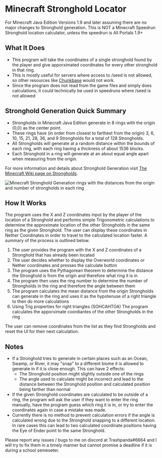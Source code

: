 # Minecraft Stronghold Locator
For Minecraft Java Edition Versions 1.9 and later assuming there are no major changes to Stronghold generation.
This is NOT a Minecraft Speedrun Stronghold location calculator, unless the speedrun is All Portals 1.9+

## What It Does
- This program will take the coordinates of a single stronghold found by the player and give apporximated coordinates for every other stronghold in that ring. 
- This is mostly useful for servers where access to /seed is not allowed, so other resources like [Chunkbase](https://www.chunkbase.com/apps/stronghold-finder) would not work.
- Since the program does not read from the game files and simply does calculations, it could technically be used in speedruns where /seed is not allowed

## Stronghold Generation Quick Summary
- Strongholds in Minecraft Java Edition generate in 8 rings with the origin (0,0) as the center point.
- These rings have (in order from closest to farthest from the origin) 3, 6, 10, 15, 21, 28, 36, and 9 Strongholds for a total of 128 Strongholds.
- All Strongholds will generate at a random distance within the bounds of each ring, with each ring having a thickness of about 1536 blocks.
- Each Stronghold in a ring will generate at an about equal angle apart when measuring from the origin.

For more information and details about Stronghold Generation visit [The Minecraft Wiki page on Strongholds](https://minecraft.fandom.com/wiki/Stronghold).

![Minecraft Stronghold Generation rings with the distances from the origin and number of strongholds in each ring](https://static.wikia.nocookie.net/minecraft_gamepedia/images/9/9d/Strongholds_1.9.png/revision/latest/scale-to-width-down/400?cb=20210212055544)

## How It Works
The program uses the X and Z coordinates input by the player of the location of a Stronghold and performs simple Trigonometric calculations to determine the approximate location of the other Strongholds in the same ring as the given Stronghold. The user can display these coordinates in Nether Coordinates in order to travel to the calculated location faster. A summary of the process is outlined below.

1. The user provides the program with the X and Z coordinates of a Stronghold that has already been located
2. The user decides whether to display the Overworld coordinates or Nether coordinates and presses the calculate button
3. The program uses the Pythagorean theorem to determine the distance the Stronghold is from the origin and therefore what ring it is in
4. The program then uses the ring number to determine the number of Strongholds in the ring and therefore the angle between them
5. The program calculates the mean distance from the origin Strongholds can generate in the ring and uses it as the hypotenuse of a right triangle to then do more calculations
6. Using Trig properties for right triangles (SOHCAHTOA) The program calculates the apporximate coordiantes of the other Strongholds in the ring

The user can remove coordinates from the list as they find Strongholds and reset the UI for their next calculation.

## Notes
- If a Stronghold tries to generate in certain places such as an Ocean, Swamp, or River, it may "snap" to a different biome it is allowed to generate in if it is close enough. This can have 2 effects:
  - The Stronghold position might slightly outside one of the rings
  - The angle used to calculate might be incorrect and lead to the distance between the Stronghold position and calculated position being farther than normal
- If the given Stronghold coordinates are calculated to be outside of a ring, the program will ask the user if they want to enter the ring manually, have the program guess which ring it is in, or try to enter the coordinates again in case a mistake was made.
- Currently there is no method to prevent calculation errors if the angle is calculated wrong due to the Stronghold snapping to a different location. In rare cases this can lead to two calculated coordinate positions having the Eye of Ender point to the same Stronghold.

Please report any issues / bugs to me on discord at Trashpanda#6664 and I will try to fix them in a timely manner but cannot promise a deadline if it is during a school semeseter.
